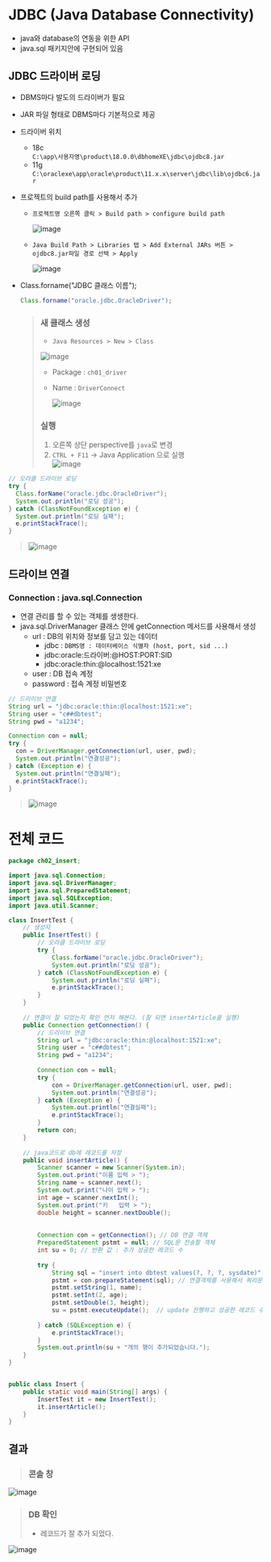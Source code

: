 # JDBC (Java Database Connectivity)
- java와 database의 연동을 위한 API
- java.sql 패키지안에 구현되어 있음

## JDBC 드라이버 로딩
- DBMS마다 발도의 드라이버가 필요
- JAR 파일 형태로 DBMS마다 기본적으로 제공
- 드라이버 위치
  - 18c  
    `C:\app\사용자명\product\18.0.0\dbhomeXE\jdbc\ojdbc8.jar`
  - 11g  
    `C:\oraclexe\app\oracle\product\11.x.x\server\jdbc\lib\ojdbc6.jar`
- 프로젝트의 build path를 사용해서 추가
  - `프로젝트명 오른쪽 클릭 > Build path > configure build path`  
  
    ![image](https://user-images.githubusercontent.com/79209568/114704864-0ae3f700-9d62-11eb-86b4-8dae687c1465.png)
  - `Java Build Path > Libraries 탭 > Add External JARs 버튼 > ojdbc8.jar파일 경로 선택 > Apply`  
  
    ![image](https://user-images.githubusercontent.com/79209568/114705143-5f877200-9d62-11eb-810b-9ea89b5d8c4b.png)
  
- Class.forname("JDBC 클래스 이름");  
  ```java
  Class.forname("oracle.jdbc.OracleDriver");
  ```

  > ### 새 클래스 생성
  > - `Java Resources > New > Class`
  >  
  >  ![image](https://user-images.githubusercontent.com/79209568/114706640-2b14b580-9d64-11eb-905e-cf0de23986b3.png)
  > - Package : `ch01_driver`
  > - Name : `DriverConnect`  
  >     
  >   ![image](https://user-images.githubusercontent.com/79209568/114706571-19331280-9d64-11eb-87c6-1d6296bf49ff.png)
  >   
  > ### 실행  
  > 1. 오른쪽 상단 perspective를 `java`로 변경  
  > 2. `CTRL + F11` → Java Application 으로 실행  
  >   ![image](https://user-images.githubusercontent.com/79209568/114707997-cfe3c280-9d65-11eb-9e86-5cdd30e2483b.png)  

```java
// 오라클 드라이브 로딩
try {
  Class.forName("oracle.jdbc.OracleDriver");
  System.out.println("로딩 성공");
} catch (ClassNotFoundException e) {
  System.out.println("로딩 실패");
  e.printStackTrace();
}
```
> ![image](https://user-images.githubusercontent.com/79209568/114710121-526d8180-9d68-11eb-8bfb-a11378a6b2b3.png)

## 드라이브 연결
### Connection : java.sql.Connection
- 연결 관리를 할 수 있는 객체를 생생한다.
- java.sql.DriverManager 클래스 안에 getConnection 메서드를 사용해서 생성
  - url		: DB의 위치와 정보를 담고 있는 데이터
    - jdbc : `DBMS명 : 데이터베이스 식별자 (host, port, sid ...)`
    - jdbc:oracle:드라이버:@HOST:PORT:SID
    - jdbc:oracle:thin:@localhost:1521:xe
   - user		: DB 접속 계정
   - password : 접속 계정 비밀번호

```java
// 드리이브 연결
String url = "jdbc:oracle:thin:@localhost:1521:xe";
String user = "c##dbtest";
String pwd = "a1234";

Connection con = null;
try {
  con = DriverManager.getConnection(url, user, pwd);
  System.out.println("연결성공");
} catch (Exception e) {
  System.out.println("연결실패");
  e.printStackTrace();
}
```
> ![image](https://user-images.githubusercontent.com/79209568/114713567-3966cf80-9d6c-11eb-8c8b-b8b5e1c4a09a.png)

# 전체 코드
```java
package ch02_insert;

import java.sql.Connection;
import java.sql.DriverManager;
import java.sql.PreparedStatement;
import java.sql.SQLException;
import java.util.Scanner;

class InsertTest {
	// 생성자
	public InsertTest() {
		// 오라클 드라이브 로딩
		try {
			Class.forName("oracle.jdbc.OracleDriver");
			System.out.println("로딩 성공");
		} catch (ClassNotFoundException e) {
			System.out.println("로딩 실패");
			e.printStackTrace();
		}
	}
	
  	// 연결이 잘 되었는지 확인 먼저 해본다. (잘 되면 insertArticle을 실행)
	public Connection getConnection() {
		// 드리이브 연결
		String url = "jdbc:oracle:thin:@localhost:1521:xe";
		String user = "c##dbtest";
		String pwd = "a1234";
		
		Connection con = null;
		try {
			con = DriverManager.getConnection(url, user, pwd);
			System.out.println("연결성공");
		} catch (Exception e) {
			System.out.println("연결실패");
			e.printStackTrace();
		}
		return con;
	}
	
	// java코드로 db에 레코드를 저장
	public void insertArticle() {
		Scanner scanner = new Scanner(System.in);
		System.out.print("이름 입력 > ");
		String name = scanner.next();
		System.out.print("나이 입력 > ");
		int age = scanner.nextInt();
		System.out.print("키   입력 > ");
		double height = scanner.nextDouble();
		
		
		Connection con = getConnection(); // DB 연결 객체
		PreparedStatement pstmt = null; // SQL문 전송할 객체
		int su = 0; // 반환 값 : 추가 성공한 레코드 수
		
		try {
			String sql = "insert into dbtest values(?, ?, ?, sysdate)";
			pstmt = con.prepareStatement(sql); // 연결객체를 사용해서 쿼리문 전송할 객체에 쿼리문을 넣음
			pstmt.setString(1, name);
			pstmt.setInt(2, age);
			pstmt.setDouble(3, height);
			su = pstmt.executeUpdate();  // update 진행하고 성공한 레코드 수를 변수에 담는다
			
		} catch (SQLException e) {
			e.printStackTrace();
		}
		System.out.println(su + "개의 행이 추가되었습니다.");
	}
}


public class Insert {
	public static void main(String[] args) {
		InsertTest it = new InsertTest();
		it.insertArticle();
	}
}
```
## 결과
> ### 콘솔 창
  ![image](https://user-images.githubusercontent.com/79209568/114714091-bc882580-9d6c-11eb-8586-a7104567f5db.png)
> ### DB 확인
> * 레코드가 잘 추가 되었다.  

  ![image](https://user-images.githubusercontent.com/79209568/114714284-ee00f100-9d6c-11eb-8b91-a2e75b49586a.png)

